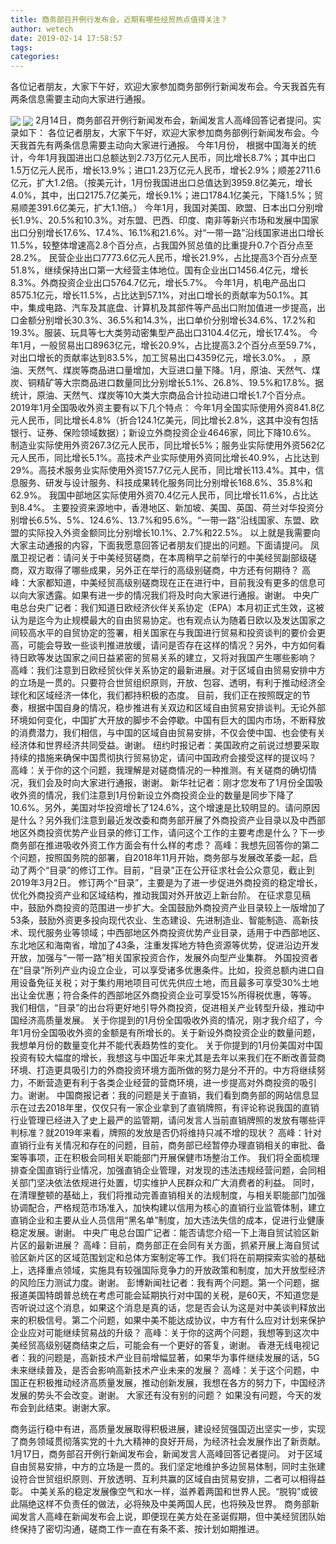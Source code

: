 ```yaml
---
title: 商务部召开例行发布会，近期有哪些经贸热点值得关注？
author: wetech
date: 2019-02-14 17:58:57
tags: 
categories: 
---
```

各位记者朋友，大家下午好，欢迎大家参加商务部例行新闻发布会。今天我首先有两条信息需要主动向大家进行通报。
<!-- more -->
<img align="center" border="0" src="https://imgcdn.yicai.com/uppics/images/2019/02/a41972a734b443dd5c015323a49e93b9.jpg" />
<img align="center" border="0" src="https://imgcdn.yicai.com/uppics/images/2019/02/701273e8351e37f0952404e914844bb5.jpg" />
2月14日，商务部召开例行新闻发布会，新闻发言人高峰回答记者提问。实录如下：
各位记者朋友，大家下午好，欢迎大家参加商务部例行新闻发布会。今天我首先有两条信息需要主动向大家进行通报。
今年1月份，
根据中国海关的统计，今年1月我国进出口总额达到2.73万亿元人民币，同比增长8.7%；其中出口1.5万亿元人民币，增长13.9%；进口1.23万亿元人民币，增长2.9%；顺差2711.6亿元，扩大1.2倍。（按美元计，1月份我国进出口总值达到3959.8亿美元，增长4.0%，其中，出口2175.7亿美元，增长9.1%；进口1784.1亿美元，下降1.5%；贸易顺差391.6亿美元，扩大1.1倍。）
今年1月，我国对美国、欧盟、日本出口分别增长1.9%、20.5%和10.3%。对东盟、巴西、印度、南非等新兴市场和发展中国家出口分别增长17.6%、17.4%、16.1%和21.6%。对“一带一路”沿线国家进出口增长11.5%，较整体增速高2.8个百分点，占我国外贸总值的比重提升0.7个百分点至28.2%。
民营企业出口7773.6亿元人民币，增长21.9%，占比提高3个百分点至51.8%，继续保持出口第一大经营主体地位。国有企业出口1456.4亿元，增长8.3%。外商投资企业出口5764.7亿元，增长5.7%。
今年1月，机电产品出口8575.1亿元，增长11.5%，占比达到57.1%，对出口增长的贡献率为50.1%。其中，集成电路、汽车及其底盘、计算机及其部件等产品出口附加值进一步提高，出口金额分别增长30.3%、36.5%和14.3%，出口单价分别增长34.6%、17.2%和19.3%。服装、玩具等七大类劳动密集型产品出口3104.4亿元，增长17.4%。
今年1月，一般贸易出口8963亿元，增长20.9%，占比提高3.2个百分点至59.7%，对出口增长的贡献率达到83.5%，加工贸易出口4359亿元，增长3.0%。
，原油、天然气、煤炭等商品进口量增加，大豆进口量下降。1月，原油、天然气、煤炭、铜精矿等大宗商品进口数量同比分别增长5.1%、26.8%、19.5%和17.8%。据统计，原油、天然气、煤炭等10大类大宗商品合计拉动进口增长1.7个百分点。
2019年1月全国吸收外资主要有以下几个特点：
今年1月全国实际使用外资841.8亿元人民币，同比增长4.8%（折合124.1亿美元，同比增长2.8%，这其中没有包括银行、证券、保险领域数据）；新设立外商投资企业4646家，同比下降10.6%。
制造业实际使用外资267.3亿元人民币，同比增长5%；服务业实际使用外资562亿元人民币，同比增长5.1%。高技术产业实际使用外资同比增长40.9%，占比达到29%。高技术服务业实际使用外资157.7亿元人民币，同比增长113.4%。其中，信息服务、研发与设计服务、科技成果转化服务同比分别增长168.6%、35.8%和62.9%。
我国中部地区实际使用外资70.4亿元人民币，同比增长11.6%，占比达到8.4%。
主要投资来源地中，香港地区、新加坡、美国、英国、荷兰对华投资分别增长6.5%、5%、124.6%、13.7%和95.6%。“一带一路”沿线国家、东盟、欧盟的实际投入外资金额同比分别增长10.1%、2.7%和22.5%。
以上就是我需要向大家主动通报的内容，下面我愿意回答记者朋友们提出的问题。下面请提问。
凤凰卫视记者：请问关于中美经贸磋商，在本周稍早之前举行的中美经贸副部级磋商，双方取得了哪些成果，另外正在举行的高级别磋商，中方还有何期待？
高峰：大家都知道，中美经贸高级别磋商现在正在进行中，目前我没有更多的信息可以向大家透露。如果有进一步的情况我们将及时向大家进行通报。谢谢。
中央广电总台央广记者：我们知道日欧经济伙伴关系协定（EPA）本月初正式生效，这被认为是迄今为止规模最大的自由贸易协定。也有观点认为随着日欧以及发达国家之间较高水平的自贸协定的签署，相关国家在与我国进行贸易和投资谈判的要价会更高，可能会导致一些谈判推进放缓，请问是否存在这样的情况？另外，中方如何看待日欧等发达国家之间日益紧密的贸易关系的建立，又将对我国产生哪些影响？
高峰：我们注意到日欧经贸伙伴关系协定的最新进展。对于区域自由贸易安排中方的立场是一贯的。只要符合世贸组织原则，开放、包容、透明，有利于推动经济全球化和区域经济一体化，我们都持积极的态度。
目前，我们正在按照既定的节奏，根据中国自身的情况，稳步推进有关双边和区域自由贸易安排谈判。无论外部环境如何变化，中国扩大开放的脚步不会停歇。中国有巨大的国内市场，不断释放的消费潜力，我们相信，与中国的区域自由贸易安排，不仅会使中国、也会使有关经济体和世界经济共同受益。谢谢。
纽约时报记者：美国政府之前说过想要采取持续的措施来确保中国贯彻执行贸易协定，请问中国政府会接受这样的提议吗？
高峰：关于你的这个问题，我理解是对磋商情况的一种推测。有关磋商的确切情况，我们会及时向大家进行通报，谢谢。
新华社记者：刚才您发布了1月份全国吸收外资的情况，我们注意到1月份新设立外商投资企业的数量是同步下降了10.6%。另外，美国对华投资增长了124.6%，这个增速是比较明显的。请问原因是什么？另外我们注意到最近发改委和商务部开展了外商投资产业目录以及中西部地区外商投资优势产业目录的修订工作，请问这个工作的主要考虑是什么？下一步商务部在推进吸收外资工作方面会有什么样的考虑？
高峰：我想先回答你的第二个问题，按照国务院的部署，自2018年11月开始，商务部与发展改革委一起，启动了两个“目录”的修订工作。目前，“目录”正在公开征求社会公众意见，截止到2019年3月2日。
修订两个“目录”，主要是为了进一步促进外商投资的稳定增长，优化外商投资产业和区域结构，推动我国对外开放迈上新台阶。
在征求意见稿中，鼓励外商投资的范围进一步扩大。全国鼓励外商投资产业目录较上一版增加了53条，鼓励外资更多投向现代农业、生态建设、先进制造业、智能制造、高新技术、现代服务业等领域；中西部地区外商投资优势产业目录，适用于中西部地区、东北地区和海南省，增加了43条，注重发挥地方特色资源等优势，促进沿边开发开放，加强与“一带一路”相关国家投资合作，发展外向型产业集群。
外国投资者在“目录”所列产业内设立企业，可以享受诸多优惠条件。比如，投资总额内进口自用设备免征关税；对于集约用地项目可优先供应土地，而且最多可享受30%土地出让金优惠；符合条件的西部地区外商投资企业可享受15%所得税优惠，等等。
我们相信，“目录”的出台将更好地引导外商投资，促进相关产业转型升级，推动中国经济高质量发展。
关于你提到的1月份全国吸收外资的情况，刚才我介绍了，今年1月份全国吸收外资的金额是有所增长的。关于新设外商投资企业的数量问题，我想单月份的数量变化并不能代表趋势性的变化。
关于你提到的1月份美国对中国投资有较大幅度的增长，我想这与中国近年来尤其是去年以来我们在不断改善营商环境、打造更具吸引力的外商投资环境方面所做的努力是分不开的。中方将继续努力，不断营造更有利于各类企业经营的营商环境，进一步提高对外商投资的吸引力。谢谢。
中国商报记者：我的问题是关于直销，我们看到商务部的网站信息显示在过去2018年里，仅仅只有一家企业拿到了直销牌照，有评论称说我国的直销行业管理已经进入了史上最严的监管期，请问发言人当前直销牌照的发放有哪些评判标准？就2019年来看，牌照的发放是否仍将维持只减不增的现状？
高峰：针对直销行业有关情况和存在的问题，目前，商务部已经暂停办理直销相关的审批、备案等事项，正在积极会同相关职能部门开展保健市场整治工作。
我们将全面梳理排查全国直销行业情况，加强直销企业管理，对发现的违法违规经营问题，会同相关部门坚决依法依规进行处置，切实维护人民群众和广大消费者的利益。
同时，在清理整顿的基础上，我们将推动完善直销相关的法规制度，与相关职能部门加强协调配合，严格规范市场准入，加快构建以信用为核心的直销行业监管体制，建立直销企业和主要从业人员信用“黑名单”制度，加大违法失信的成本，促进行业健康稳定发展。谢谢。
中央广电总台国广记者：能否请您介绍一下上海自贸试验区新片区的最新进展？
高峰：目前，商务部正在会同有关方面，抓紧开展上海自贸试验区新片区的区域范围划定和总体方案制定等工作。我们将在前期探索实验的基础上，选择重点领域，实施具有较强国际竞争力的开放政策和制度，加大开放型经济的风险压力测试力度。谢谢。
彭博新闻社记者：我有两个问题。第一个问题，据报道美国特朗普总统在考虑可能会延期执行对中国的关税，是60天，不知道您是否听说过这个消息，如果这个消息是真的话，您是否会认为这是对中美谈判释放出来的积极信号。第二个问题，如果中美不能达成协议，中方有什么应对计划来保护企业应对可能继续贸易战的升级？
高峰：关于你的这两个问题，我想等到这次中美经贸高级别磋商结束之后，可能会有一个更好的答复，谢谢。
香港无线电视记者：我的问题是，高新技术产业目前增幅显著，如果华为事件继续发展的话，5G未来继续普及，是否会影响高新技术产业未来的发展？
高峰：关于这个问题，中国正在积极推动经济高质量发展，推动创新发展，我想在各方的努力下，中国经济发展的势头不会改变。谢谢。
大家还有没有别的问题？
如果没有问题，今天的发布会到此结束。谢谢大家。
 
 
商务运行稳中有进，高质量发展取得积极进展，建设经贸强国迈出坚实一步，实现了商务领域贯彻落实党的十九大精神的良好开局，为经济社会发展作出了新贡献。
1月17日，商务部召开例行新闻发布会，新闻发言人高峰回答记者提问。
对于区域自由贸易安排，中方的立场是一贯的。我们坚定地维护多边贸易体制，同时主张建设符合世贸组织原则、开放透明、互利共赢的区域自由贸易安排，二者可以相得益彰。
中美关系的稳定发展像空气和水一样，滋养着两国和世界人民。“脱钩”或彼此隔绝这样不负责任的做法，必将殃及中美两国人民，也将殃及世界。
商务部新闻发言人高峰在新闻发布会上说，即便现在美方处在圣诞假期，但中美经贸团队始终保持了密切沟通，磋商工作一直在有条不紊、按计划如期推进。
